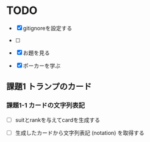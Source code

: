 TODO
========
- [x] gitignoreを設定する
- [ ] 



- [x] お題を見る
- [x] ポーカーを学ぶ


## 課題1 トランプのカード

### 課題1-1 カードの文字列表記

- [ ] suitとrankを与えてcardを生成する

- [ ] 生成したカードから文字列表記 (notation) を取得する
